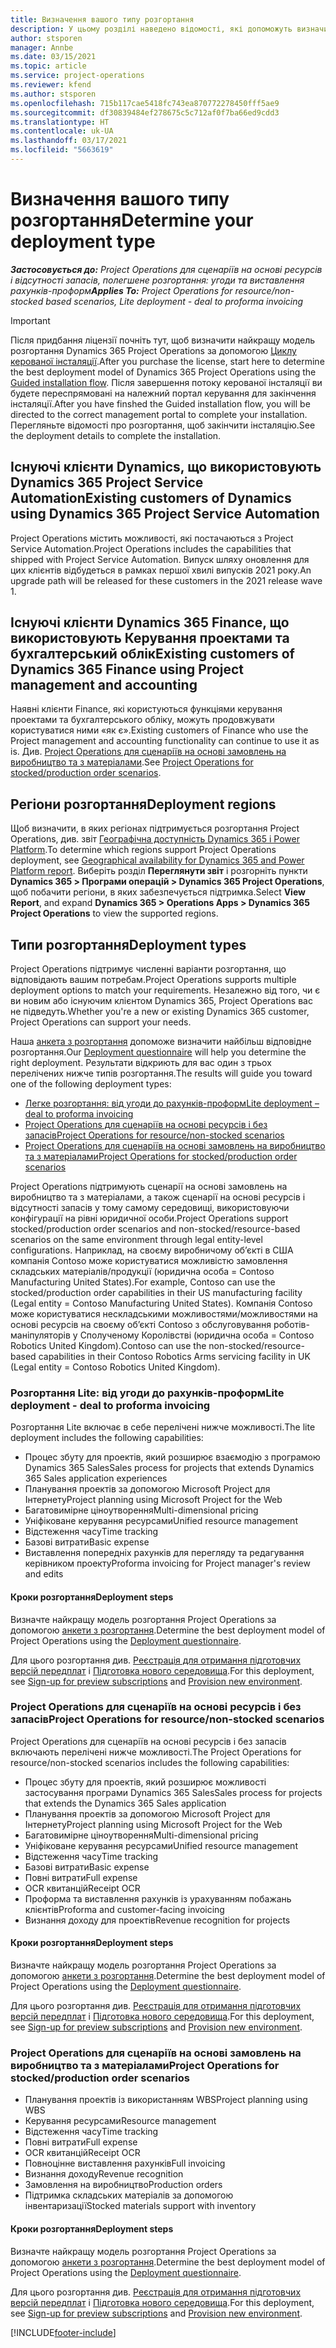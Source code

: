 ```yaml
---
title: Визначення вашого типу розгортання
description: У цьому розділі наведено відомості, які допоможуть визначити правильний тип розгортання Project operations для вашої компанії.
author: stsporen
manager: Annbe
ms.date: 03/15/2021
ms.topic: article
ms.service: project-operations
ms.reviewer: kfend
ms.author: stsporen
ms.openlocfilehash: 715b117cae5418fc743ea870772278450fff5ae9
ms.sourcegitcommit: df30839484ef278675c5c712af0f7ba66ed9cdd3
ms.translationtype: HT
ms.contentlocale: uk-UA
ms.lasthandoff: 03/17/2021
ms.locfileid: "5663619"
---
```

# <a name="determine-your-deployment-type"></a><span data-ttu-id="a5456-103">Визначення вашого типу розгортання</span><span class="sxs-lookup"><span data-stu-id="a5456-103">Determine your deployment type</span></span>

<span data-ttu-id="a5456-104">_**Застосовується до:** Project Operations для сценаріїв на основі ресурсів і відсутності запасів, полегшене розгортання: угоди та виставлення рахунків-проформ_</span><span class="sxs-lookup"><span data-stu-id="a5456-104">_**Applies To:** Project Operations for resource/non-stocked based scenarios, Lite deployment - deal to proforma invoicing_</span></span>

> [!IMPORTANT]
> <span data-ttu-id="a5456-105">Після придбання ліцензії почніть тут, щоб визначити найкращу модель розгортання Dynamics 365 Project Operations за допомогою [Циклу керованої інсталяції](https://aka.ms/provisionprojectoperations).</span><span class="sxs-lookup"><span data-stu-id="a5456-105">After you purchase the license, start here to determine the best deployment model of Dynamics 365 Project Operations using the [Guided installation flow](https://aka.ms/provisionprojectoperations).</span></span>
> <span data-ttu-id="a5456-106">Після завершення потоку керованої інсталяції ви будете переспрямовані на належний портал керування для закінчення інсталяції.</span><span class="sxs-lookup"><span data-stu-id="a5456-106">After you have finshed the Guided installation flow, you will be directed to the correct management portal to complete your installation.</span></span> <span data-ttu-id="a5456-107">Перегляньте відомості про розгортання, щоб закінчити інсталяцію.</span><span class="sxs-lookup"><span data-stu-id="a5456-107">See the deployment details to complete the installation.</span></span>


## <a name="existing-customers-of-dynamics-using-dynamics-365-project-service-automation"></a><span data-ttu-id="a5456-108">Існуючі клієнти Dynamics, що використовують Dynamics 365 Project Service Automation</span><span class="sxs-lookup"><span data-stu-id="a5456-108">Existing customers of Dynamics using Dynamics 365 Project Service Automation</span></span>
<span data-ttu-id="a5456-109">Project Operations містить можливості, які постачаються з Project Service Automation.</span><span class="sxs-lookup"><span data-stu-id="a5456-109">Project Operations includes the capabilities that shipped with Project Service Automation.</span></span> <span data-ttu-id="a5456-110">Випуск шляху оновлення для цих клієнтів відбудеться в рамках першої хвилі випусків 2021 року.</span><span class="sxs-lookup"><span data-stu-id="a5456-110">An upgrade path will be released for these customers in the 2021 release wave 1.</span></span>

## <a name="existing-customers-of-dynamics-365-finance-using-project-management-and-accounting"></a><span data-ttu-id="a5456-111">Існуючі клієнти Dynamics 365 Finance, що використовують Керування проектами та бухгалтерський облік</span><span class="sxs-lookup"><span data-stu-id="a5456-111">Existing customers of Dynamics 365 Finance using Project management and accounting</span></span> 

<span data-ttu-id="a5456-112">Наявні клієнти Finance, які користуються функціями керування проектами та бухгалтерського обліку, можуть продовжувати користуватися ними «як є».</span><span class="sxs-lookup"><span data-stu-id="a5456-112">Existing customers of Finance who use the Project management and accounting functionality can continue to use it as is.</span></span> <span data-ttu-id="a5456-113">Див. [Project Operations для сценаріїв на основі замовлень на виробництво та з матеріалами](#pma).</span><span class="sxs-lookup"><span data-stu-id="a5456-113">See [Project Operations for stocked/production order scenarios](#pma).</span></span>


## <a name="deployment-regions"></a><span data-ttu-id="a5456-114">Регіони розгортання</span><span class="sxs-lookup"><span data-stu-id="a5456-114">Deployment regions</span></span>
<span data-ttu-id="a5456-115">Щоб визначити, в яких регіонах підтримується розгортання Project Operations, див. звіт [Географічна доступність Dynamics 365 і Power Platform](https://dynamics.microsoft.com/en-us/geographic-availability/).</span><span class="sxs-lookup"><span data-stu-id="a5456-115">To determine which regions support Project Operations deployment, see [Geographical availability for Dynamics 365 and Power Platform report](https://dynamics.microsoft.com/en-us/geographic-availability/).</span></span> <span data-ttu-id="a5456-116">Виберіть розділ **Переглянути звіт** і розгорніть пункти **Dynamics 365 > Програми операцій > Dynamics 365 Project Operations**, щоб побачити регіони, в яких забезпечується підтримка.</span><span class="sxs-lookup"><span data-stu-id="a5456-116">Select **View Report**, and expand **Dynamics 365 > Operations Apps > Dynamics 365 Project Operations** to view the supported regions.</span></span>

## <a name="deployment-types"></a><span data-ttu-id="a5456-117">Типи розгортання</span><span class="sxs-lookup"><span data-stu-id="a5456-117">Deployment types</span></span>
<span data-ttu-id="a5456-118">Project Operations підтримує численні варіанти розгортання, що відповідають вашим потребам.</span><span class="sxs-lookup"><span data-stu-id="a5456-118">Project Operations supports multiple deployment options to match your requirements.</span></span> <span data-ttu-id="a5456-119">Незалежно від того, чи є ви новим або існуючим клієнтом Dynamics 365, Project Operations вас не підведуть.</span><span class="sxs-lookup"><span data-stu-id="a5456-119">Whether you're a new or existing Dynamics 365 customer, Project Operations can support your needs.</span></span>

<span data-ttu-id="a5456-120">Наша [анкета з розгортання](https://aka.ms/provisionprojectoperations) допоможе визначити найбільш відповідне розгортання.</span><span class="sxs-lookup"><span data-stu-id="a5456-120">Our [Deployment questionnaire](https://aka.ms/provisionprojectoperations) will help you determine the right deployment.</span></span> <span data-ttu-id="a5456-121">Результати відкриють для вас один з трьох перелічених нижче типів розгортання.</span><span class="sxs-lookup"><span data-stu-id="a5456-121">The results will guide you toward one of the following deployment types:</span></span>

- [<span data-ttu-id="a5456-122">Легке розгортання: від угоди до рахунків-проформ</span><span class="sxs-lookup"><span data-stu-id="a5456-122">Lite deployment – deal to proforma invoicing</span></span>](#lite)
- [<span data-ttu-id="a5456-123">Project Operations для сценаріїв на основі ресурсів і без запасів</span><span class="sxs-lookup"><span data-stu-id="a5456-123">Project Operations for resource/non-stocked scenarios</span></span>](#integrated)
- [<span data-ttu-id="a5456-124">Project Operations для сценаріїв на основі замовлень на виробництво та з матеріалами</span><span class="sxs-lookup"><span data-stu-id="a5456-124">Project Operations for stocked/production order scenarios</span></span>](#pma)

<span data-ttu-id="a5456-125">Project Operations підтримують сценарії на основі замовлень на виробництво та з матеріалами, а також сценарії на основі ресурсів і відсутності запасів у тому самому середовищі, використовуючи конфігурації на рівні юридичної особи.</span><span class="sxs-lookup"><span data-stu-id="a5456-125">Project Operations support stocked/production order scenarios and non-stocked/resource-based scenarios on the same environment through legal entity-level configurations.</span></span> <span data-ttu-id="a5456-126">Наприклад, на своєму виробничому об’єкті в США компанія Contoso може користуватися можливістю замовлення складських матеріалів/продукції (юридична особа = Contoso Manufacturing United States).</span><span class="sxs-lookup"><span data-stu-id="a5456-126">For example, Contoso can use the stocked/production order capabilities in their US manufacturing facility (Legal entity = Contoso Manufacturing United States).</span></span> <span data-ttu-id="a5456-127">Компанія Contoso може користуватися нескладськими можливостями/можливостями на основі ресурсів на своєму об’єкті Contoso з обслуговування роботів-маніпуляторів у Сполученому Королівстві (юридична особа = Contoso Robotics United Kingdom).</span><span class="sxs-lookup"><span data-stu-id="a5456-127">Contoso can use the non-stocked/resource-based capabilities in their Contoso Robotics Arms servicing facility in UK (Legal entity = Contoso Robotics United Kingdom).</span></span>

### <a name="lite-deployment---deal-to-proforma-invoicing"></a><a  name="lite"></a><span data-ttu-id="a5456-128">Розгортання Lite: від угоди до рахунків-проформ</span><span class="sxs-lookup"><span data-stu-id="a5456-128">Lite deployment - deal to proforma invoicing</span></span>

<span data-ttu-id="a5456-129">Розгортання Lite включає в себе перелічені нижче можливості.</span><span class="sxs-lookup"><span data-stu-id="a5456-129">The lite deployment includes the following capabilities:</span></span>

- <span data-ttu-id="a5456-130">Процес збуту для проектів, який розширює взаємодію з програмою Dynamics 365 Sales</span><span class="sxs-lookup"><span data-stu-id="a5456-130">Sales process for projects that extends Dynamics 365 Sales application experiences</span></span>
- <span data-ttu-id="a5456-131">Планування проектів за допомогою Microsoft Project для Інтернету</span><span class="sxs-lookup"><span data-stu-id="a5456-131">Project planning using Microsoft Project for the Web</span></span>
- <span data-ttu-id="a5456-132">Багатовимірне ціноутворення</span><span class="sxs-lookup"><span data-stu-id="a5456-132">Multi-dimensional pricing</span></span>
- <span data-ttu-id="a5456-133">Уніфіковане керування ресурсами</span><span class="sxs-lookup"><span data-stu-id="a5456-133">Unified resource management</span></span>
- <span data-ttu-id="a5456-134">Відстеження часу</span><span class="sxs-lookup"><span data-stu-id="a5456-134">Time tracking</span></span>
- <span data-ttu-id="a5456-135">Базові витрати</span><span class="sxs-lookup"><span data-stu-id="a5456-135">Basic expense</span></span>
- <span data-ttu-id="a5456-136">Виставлення попередніх рахунків для перегляду та редагування керівником проекту</span><span class="sxs-lookup"><span data-stu-id="a5456-136">Proforma invoicing for Project manager's review and edits</span></span> 

#### <a name="deployment-steps"></a><span data-ttu-id="a5456-137">Кроки розгортання</span><span class="sxs-lookup"><span data-stu-id="a5456-137">Deployment steps</span></span>
<span data-ttu-id="a5456-138">Визначте найкращу модель розгортання Project Operations за допомогою [анкети з розгортання](https://aka.ms/provisionprojectoperations).</span><span class="sxs-lookup"><span data-stu-id="a5456-138">Determine the best deployment model of Project Operations using the [Deployment questionnaire](https://aka.ms/provisionprojectoperations).</span></span>

<span data-ttu-id="a5456-139">Для цього розгортання див. [Реєстрація для отримання підготовчих версій передплат](lite-preview-subscription-sign-up.md) і [Підготовка нового середовища](lite-deployment.md).</span><span class="sxs-lookup"><span data-stu-id="a5456-139">For this deployment, see [Sign-up for preview subscriptions](lite-preview-subscription-sign-up.md) and [Provision new environment](lite-deployment.md).</span></span> 


### <a name="project-operations-for-resourcenon-stocked-scenarios"></a><a name="integrated"></a><span data-ttu-id="a5456-140">Project Operations для сценаріїв на основі ресурсів і без запасів</span><span class="sxs-lookup"><span data-stu-id="a5456-140">Project Operations for resource/non-stocked scenarios</span></span>
<span data-ttu-id="a5456-141">Project Operations для сценаріїв на основі ресурсів і без запасів включають перелічені нижче можливості.</span><span class="sxs-lookup"><span data-stu-id="a5456-141">The Project Operations for resource/non-stocked scenarios includes the following capabilities:</span></span>
 
- <span data-ttu-id="a5456-142">Процес збуту для проектів, який розширює можливості застосування програми Dynamics 365 Sales</span><span class="sxs-lookup"><span data-stu-id="a5456-142">Sales process for projects that extends the Dynamics 365 Sales application</span></span>
- <span data-ttu-id="a5456-143">Планування проектів за допомогою Microsoft Project для Інтернету</span><span class="sxs-lookup"><span data-stu-id="a5456-143">Project planning using Microsoft Project for the Web</span></span>
- <span data-ttu-id="a5456-144">Багатовимірне ціноутворення</span><span class="sxs-lookup"><span data-stu-id="a5456-144">Multi-dimensional pricing</span></span>
- <span data-ttu-id="a5456-145">Уніфіковане керування ресурсами</span><span class="sxs-lookup"><span data-stu-id="a5456-145">Unified resource management</span></span>
- <span data-ttu-id="a5456-146">Відстеження часу</span><span class="sxs-lookup"><span data-stu-id="a5456-146">Time tracking</span></span>
- <span data-ttu-id="a5456-147">Базові витрати</span><span class="sxs-lookup"><span data-stu-id="a5456-147">Basic expense</span></span>
- <span data-ttu-id="a5456-148">Повні витрати</span><span class="sxs-lookup"><span data-stu-id="a5456-148">Full expense</span></span>
- <span data-ttu-id="a5456-149">OCR квитанцій</span><span class="sxs-lookup"><span data-stu-id="a5456-149">Receipt OCR</span></span>
- <span data-ttu-id="a5456-150">Проформа та виставлення рахунків із урахуванням побажань клієнтів</span><span class="sxs-lookup"><span data-stu-id="a5456-150">Proforma and customer-facing invoicing</span></span> 
- <span data-ttu-id="a5456-151">Визнання доходу для проектів</span><span class="sxs-lookup"><span data-stu-id="a5456-151">Revenue recognition for projects</span></span>

#### <a name="deployment-steps"></a><span data-ttu-id="a5456-152">Кроки розгортання</span><span class="sxs-lookup"><span data-stu-id="a5456-152">Deployment steps</span></span>
<span data-ttu-id="a5456-153">Визначте найкращу модель розгортання Project Operations за допомогою [анкети з розгортання](https://aka.ms/provisionprojectoperations).</span><span class="sxs-lookup"><span data-stu-id="a5456-153">Determine the best deployment model of Project Operations using the [Deployment questionnaire](https://aka.ms/provisionprojectoperations).</span></span>

<span data-ttu-id="a5456-154">Для цього розгортання див. [Реєстрація для отримання підготовчих версій передплат](resource-sign-up-preview-subscription.md) і [Підготовка нового середовища](resource-provision-new-environment.md).</span><span class="sxs-lookup"><span data-stu-id="a5456-154">For this deployment, see [Sign-up for preview subscriptions](resource-sign-up-preview-subscription.md) and [Provision new environment](resource-provision-new-environment.md).</span></span> 


### <a name="project-operations-for-stockedproduction-order-scenarios"></a><a name="pma"></a><span data-ttu-id="a5456-155">Project Operations для сценаріїв на основі замовлень на виробництво та з матеріалами</span><span class="sxs-lookup"><span data-stu-id="a5456-155">Project Operations for stocked/production order scenarios</span></span>

- <span data-ttu-id="a5456-156">Планування проектів із використанням WBS</span><span class="sxs-lookup"><span data-stu-id="a5456-156">Project planning using WBS</span></span>
- <span data-ttu-id="a5456-157">Керування ресурсами</span><span class="sxs-lookup"><span data-stu-id="a5456-157">Resource management</span></span>
- <span data-ttu-id="a5456-158">Відстеження часу</span><span class="sxs-lookup"><span data-stu-id="a5456-158">Time tracking</span></span>
- <span data-ttu-id="a5456-159">Повні витрати</span><span class="sxs-lookup"><span data-stu-id="a5456-159">Full expense</span></span>
- <span data-ttu-id="a5456-160">OCR квитанцій</span><span class="sxs-lookup"><span data-stu-id="a5456-160">Receipt OCR</span></span>
- <span data-ttu-id="a5456-161">Повноцінне виставлення рахунків</span><span class="sxs-lookup"><span data-stu-id="a5456-161">Full invoicing</span></span>
- <span data-ttu-id="a5456-162">Визнання доходу</span><span class="sxs-lookup"><span data-stu-id="a5456-162">Revenue recognition</span></span>
- <span data-ttu-id="a5456-163">Замовлення на виробництво</span><span class="sxs-lookup"><span data-stu-id="a5456-163">Production orders</span></span>
- <span data-ttu-id="a5456-164">Підтримка складських матеріалів за допомогою інвентаризації</span><span class="sxs-lookup"><span data-stu-id="a5456-164">Stocked materials support with inventory</span></span>

#### <a name="deployment-steps"></a><span data-ttu-id="a5456-165">Кроки розгортання</span><span class="sxs-lookup"><span data-stu-id="a5456-165">Deployment steps</span></span>
<span data-ttu-id="a5456-166">Визначте найкращу модель розгортання Project Operations за допомогою [анкети з розгортання](https://aka.ms/provisionprojectoperations).</span><span class="sxs-lookup"><span data-stu-id="a5456-166">Determine the best deployment model of Project Operations using the [Deployment questionnaire](https://aka.ms/provisionprojectoperations).</span></span>

<span data-ttu-id="a5456-167">Для цього розгортання див. [Реєстрація для отримання підготовчих версій передплат](https://docs.microsoft.com/dynamics365/fin-ops-core/dev-itpro/dev-tools/sign-up-preview-subscription?toc=/dynamics365/finance/toc.json) і [Підготовка нового середовища](https://docs.microsoft.com/dynamics365/fin-ops-core/dev-itpro/deployment/deploy-demo-environment?toc=/dynamics365/finance/toc.json).</span><span class="sxs-lookup"><span data-stu-id="a5456-167">For this deployment, see [Sign-up for preview subscriptions](https://docs.microsoft.com/dynamics365/fin-ops-core/dev-itpro/dev-tools/sign-up-preview-subscription?toc=/dynamics365/finance/toc.json) and [Provision new environment](https://docs.microsoft.com/dynamics365/fin-ops-core/dev-itpro/deployment/deploy-demo-environment?toc=/dynamics365/finance/toc.json).</span></span> 



[!INCLUDE[footer-include](../includes/footer-banner.md)]
